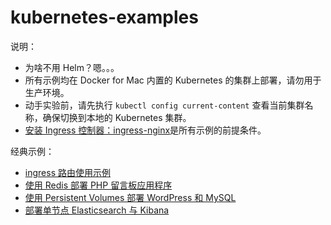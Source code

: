 # kubernetes-examples

说明：

* 为啥不用 Helm？嗯。。。
* 所有示例均在 Docker for Mac 内置的 Kubernetes 的集群上部署，请勿用于生产环境。
* 动手实验前，请先执行 `kubectl config current-content` 查看当前集群名称，确保切换到本地的 Kubernetes 集群。
* [安装 Ingress 控制器：ingress-nginx](./ingress-nginx)是所有示例的前提条件。 

经典示例：

* [ingress 路由使用示例](./kubernetes-ingress-with-nginx)
* [使用 Redis 部署 PHP 留言板应用程序](deploying-php-guestbook-application-with-redis)
* [使用 Persistent Volumes 部署 WordPress 和 MySQL](deploying-wordpress-and-mysql-with-persistent-volumes)
* [部署单节点 Elasticsearch 与 Kibana](running-simple-elasticsearch-and-kibana)